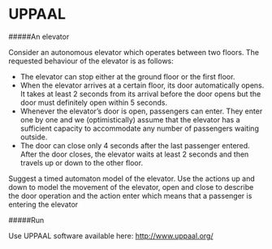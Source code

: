 # UPPAAL

#####An elevator


Consider an autonomous elevator which operates between two floors. The requested behaviour of the
elevator is as follows:
- The elevator can stop either at the ground floor or the first floor.
- When the elevator arrives at a certain floor, its door automatically opens. It takes at least 2 seconds from its arrival before the door opens but the door must definitely open within 5 seconds.
- Whenever the elevator’s door is open, passengers can enter. They enter one by one and we (optimistically) assume
that the elevator has a sufficient capacity to accommodate any number of passengers waiting outside.
- The door can close only 4 seconds after the last passenger entered. After the door closes, the elevator waits at least 2 seconds and then travels up or down to the other floor.


Suggest a timed automaton model of the elevator. Use the actions up and down to model the movement of the elevator,
open and close to describe the door operation and the action enter which means that a passenger is entering the elevator

#####Run

Use UPPAAL software available here: http://www.uppaal.org/
